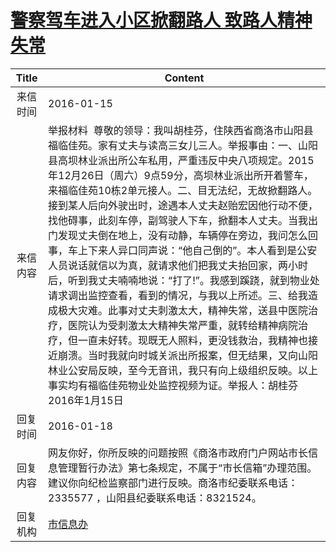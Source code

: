 # <a href="http://www.shangluo.gov.cn/zmhd/ldxxxx.jsp?urltype=leadermail.LeaderMailContentUrl&wbtreeid=1112&leadermailid=3469">警察驾车进入小区掀翻路人  致路人精神失常</a>
|Title|Content|
|:---:|---|
|来信时间|2016-01-15|
|来信内容|举报材料  尊敬的领导：我叫胡桂芬，住陕西省商洛市山阳县福临佳苑。家有丈夫与读高三女儿三人。举报事由：一、山阳县高坝林业派出所公车私用，严重违反中央八项规定。2015年12月26日（周六）9点59分，高坝林业派出所开着警车，来福临佳苑10栋2单元接人。二、目无法纪，无故掀翻路人。接到某人后向外驶出时，途遇本人丈夫赵贻宏因他行动不便，找他碍事，此刻车停，副驾驶人下车，掀翻本人丈夫。当我出门发现丈夫倒在地上，没有动静，车辆停在旁边，我问怎么回事，车上下来人异口同声说：“他自己倒的”。本人看到是公安人员说话就信以为真，就请求他们把我丈夫抬回家，两小时后，听到我丈夫喃喃地说：“打了!”。我感到蹊跷，就到物业处请求调出监控查看，看到的情况，与我以上所述。三、给我造成极大灾难。此事对丈夫刺激太大，精神失常，送县中医院治疗，医院认为受刺激太大精神失常严重，就转给精神病院治疗，但一直未好转。现既无人照料，更没钱救治，我精神也接近崩溃。当时我就向时城关派出所报案，但无结果，又向山阳林业公安局反映，至今无音讯，我只有向上级组织反映。以上事实均有福临佳苑物业处监控视频为证。举报人：胡桂芬 2016年1月15日|
|回复时间|2016-01-18|
|回复内容|网友你好，你所反映的问题按照《商洛市政府门户网站市长信息管理暂行办法》第七条规定，不属于“市长信箱”办理范围。建议你向纪检监察部门进行反映。商洛市纪委联系电话：2335577 ，山阳县纪委联系电话：8321524。|
|回复机构|<a href="../../categories/agencies/市信息办.md">市信息办</a>|